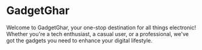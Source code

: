 # GadgetGhar

Welcome to GadgetGhar, your one-stop destination for all things electronic! Whether you're a tech enthusiast, a casual user, or a professional, we've got the gadgets you need to enhance your digital lifestyle.
